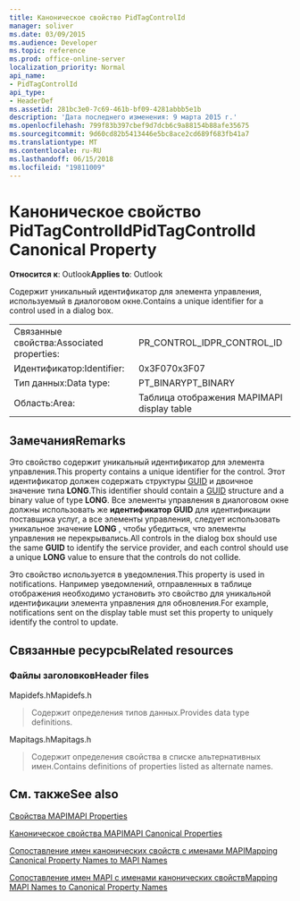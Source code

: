 ```yaml
---
title: Каноническое свойство PidTagControlId
manager: soliver
ms.date: 03/09/2015
ms.audience: Developer
ms.topic: reference
ms.prod: office-online-server
localization_priority: Normal
api_name:
- PidTagControlId
api_type:
- HeaderDef
ms.assetid: 281bc3e0-7c69-461b-bf09-4281abbb5e1b
description: 'Дата последнего изменения: 9 марта 2015 г.'
ms.openlocfilehash: 799f83b397cbef9d7dcb6c9a88154b88afe35675
ms.sourcegitcommit: 9d60cd82b5413446e5bc8ace2cd689f683fb41a7
ms.translationtype: MT
ms.contentlocale: ru-RU
ms.lasthandoff: 06/15/2018
ms.locfileid: "19811009"
---
```

# <a name="pidtagcontrolid-canonical-property"></a><span data-ttu-id="8718b-103">Каноническое свойство PidTagControlId</span><span class="sxs-lookup"><span data-stu-id="8718b-103">PidTagControlId Canonical Property</span></span>

  
  
<span data-ttu-id="8718b-104">**Относится к**: Outlook</span><span class="sxs-lookup"><span data-stu-id="8718b-104">**Applies to**: Outlook</span></span> 
  
<span data-ttu-id="8718b-105">Содержит уникальный идентификатор для элемента управления, используемый в диалоговом окне.</span><span class="sxs-lookup"><span data-stu-id="8718b-105">Contains a unique identifier for a control used in a dialog box.</span></span> 
  
|||
|:-----|:-----|
|<span data-ttu-id="8718b-106">Связанные свойства:</span><span class="sxs-lookup"><span data-stu-id="8718b-106">Associated properties:</span></span>  <br/> |<span data-ttu-id="8718b-107">PR_CONTROL_ID</span><span class="sxs-lookup"><span data-stu-id="8718b-107">PR_CONTROL_ID</span></span>  <br/> |
|<span data-ttu-id="8718b-108">Идентификатор:</span><span class="sxs-lookup"><span data-stu-id="8718b-108">Identifier:</span></span>  <br/> |<span data-ttu-id="8718b-109">0x3F07</span><span class="sxs-lookup"><span data-stu-id="8718b-109">0x3F07</span></span>  <br/> |
|<span data-ttu-id="8718b-110">Тип данных:</span><span class="sxs-lookup"><span data-stu-id="8718b-110">Data type:</span></span>  <br/> |<span data-ttu-id="8718b-111">PT_BINARY</span><span class="sxs-lookup"><span data-stu-id="8718b-111">PT_BINARY</span></span>  <br/> |
|<span data-ttu-id="8718b-112">Область:</span><span class="sxs-lookup"><span data-stu-id="8718b-112">Area:</span></span>  <br/> |<span data-ttu-id="8718b-113">Таблица отображения MAPI</span><span class="sxs-lookup"><span data-stu-id="8718b-113">MAPI display table</span></span>  <br/> |
   
## <a name="remarks"></a><span data-ttu-id="8718b-114">Замечания</span><span class="sxs-lookup"><span data-stu-id="8718b-114">Remarks</span></span>

<span data-ttu-id="8718b-115">Это свойство содержит уникальный идентификатор для элемента управления.</span><span class="sxs-lookup"><span data-stu-id="8718b-115">This property contains a unique identifier for the control.</span></span> <span data-ttu-id="8718b-116">Этот идентификатор должен содержать структуры [GUID](guid.md) и двоичное значение типа **LONG**.</span><span class="sxs-lookup"><span data-stu-id="8718b-116">This identifier should contain a [GUID](guid.md) structure and a binary value of type **LONG**.</span></span> <span data-ttu-id="8718b-117">Все элементы управления в диалоговом окне должны использовать же **идентификатор GUID** для идентификации поставщика услуг, а все элементы управления, следует использовать уникальное значение **LONG** , чтобы убедиться, что элементы управления не перекрывались.</span><span class="sxs-lookup"><span data-stu-id="8718b-117">All controls in the dialog box should use the same **GUID** to identify the service provider, and each control should use a unique **LONG** value to ensure that the controls do not collide.</span></span> 
  
<span data-ttu-id="8718b-118">Это свойство используется в уведомления.</span><span class="sxs-lookup"><span data-stu-id="8718b-118">This property is used in notifications.</span></span> <span data-ttu-id="8718b-119">Например уведомлений, отправленных в таблице отображения необходимо установить это свойство для уникальной идентификации элемента управления для обновления.</span><span class="sxs-lookup"><span data-stu-id="8718b-119">For example, notifications sent on the display table must set this property to uniquely identify the control to update.</span></span> 
  
## <a name="related-resources"></a><span data-ttu-id="8718b-120">Связанные ресурсы</span><span class="sxs-lookup"><span data-stu-id="8718b-120">Related resources</span></span>

### <a name="header-files"></a><span data-ttu-id="8718b-121">Файлы заголовков</span><span class="sxs-lookup"><span data-stu-id="8718b-121">Header files</span></span>

<span data-ttu-id="8718b-122">Mapidefs.h</span><span class="sxs-lookup"><span data-stu-id="8718b-122">Mapidefs.h</span></span>
  
> <span data-ttu-id="8718b-123">Содержит определения типов данных.</span><span class="sxs-lookup"><span data-stu-id="8718b-123">Provides data type definitions.</span></span>
    
<span data-ttu-id="8718b-124">Mapitags.h</span><span class="sxs-lookup"><span data-stu-id="8718b-124">Mapitags.h</span></span>
  
> <span data-ttu-id="8718b-125">Содержит определения свойства в списке альтернативных имен.</span><span class="sxs-lookup"><span data-stu-id="8718b-125">Contains definitions of properties listed as alternate names.</span></span>
    
## <a name="see-also"></a><span data-ttu-id="8718b-126">См. также</span><span class="sxs-lookup"><span data-stu-id="8718b-126">See also</span></span>



[<span data-ttu-id="8718b-127">Свойства MAPI</span><span class="sxs-lookup"><span data-stu-id="8718b-127">MAPI Properties</span></span>](mapi-properties.md)
  
[<span data-ttu-id="8718b-128">Каноническое свойства MAPI</span><span class="sxs-lookup"><span data-stu-id="8718b-128">MAPI Canonical Properties</span></span>](mapi-canonical-properties.md)
  
[<span data-ttu-id="8718b-129">Сопоставление имен канонических свойств с именами MAPI</span><span class="sxs-lookup"><span data-stu-id="8718b-129">Mapping Canonical Property Names to MAPI Names</span></span>](mapping-canonical-property-names-to-mapi-names.md)
  
[<span data-ttu-id="8718b-130">Сопоставление имен MAPI с именами канонических свойств</span><span class="sxs-lookup"><span data-stu-id="8718b-130">Mapping MAPI Names to Canonical Property Names</span></span>](mapping-mapi-names-to-canonical-property-names.md)


